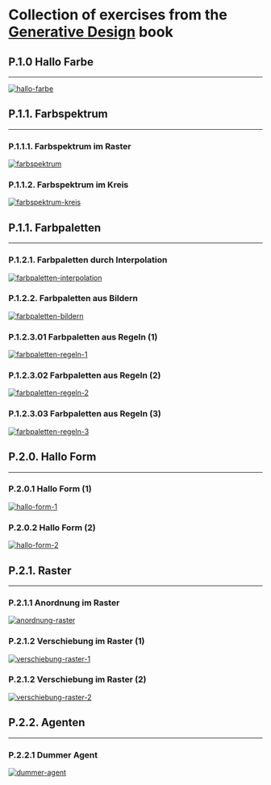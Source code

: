 # Collection of exercises from the [Generative Design](http://www.generative-gestaltung.de/2/) book


## P.1.0 Hallo Farbe
---

[![hallo-farbe](hallo-farbe.png)](hallo-farbe.html)


## P.1.1. Farbspektrum
---

### P.1.1.1. Farbspektrum im Raster

[![farbspektrum](farbspektrum.png)](./farbspektrum.html)

### P.1.1.2. Farbspektrum im Kreis

[![farbspektrum-kreis](farbspektrum-kreis.png)](./farbspektrum-kreis.html)

## P.1.1. Farbpaletten
---

### P.1.2.1. Farbpaletten durch Interpolation

[![farbpaletten-interpolation](farbpaletten-interpolation.png)](./farbpaletten-interpolation.html)

### P.1.2.2. Farbpaletten aus Bildern

[![farbpaletten-bildern](farbpaletten-bildern.png)](./farbpaletten-bildern.html)

### P.1.2.3.01 Farbpaletten aus Regeln (1)

[![farbpaletten-regeln-1](farbpaletten-regeln-1.png)](./farbpaletten-regeln-1.html)

### P.1.2.3.02 Farbpaletten aus Regeln (2)

[![farbpaletten-regeln-2](farbpaletten-regeln-2.png)](./farbpaletten-regeln-2.html)

### P.1.2.3.03 Farbpaletten aus Regeln (3)

[![farbpaletten-regeln-3](farbpaletten-regeln-3.png)](./farbpaletten-regeln-3.html)

## P.2.0. Hallo Form
---

### P.2.0.1 Hallo Form (1)
[![hallo-form-1](hallo-form-1.png)](./hallo-form-1.html)

### P.2.0.2 Hallo Form (2)
[![hallo-form-2](hallo-form-2.png)](./hallo-form-2.html)

## P.2.1. Raster
---

### P.2.1.1 Anordnung im Raster
[![anordnung-raster](anordnung-raster.png)](./anordnung-raster.html)

### P.2.1.2 Verschiebung im Raster (1)
[![verschiebung-raster-1](verschiebung-raster-1.png)](./verschiebung-raster-1.html)

### P.2.1.2 Verschiebung im Raster (2)
[![verschiebung-raster-2](verschiebung-raster-2.png)](./verschiebung-raster-2.html)

## P.2.2. Agenten
---

### P.2.2.1 Dummer Agent
[![dummer-agent](dummer-agent.png)](./dummer-agent.html)